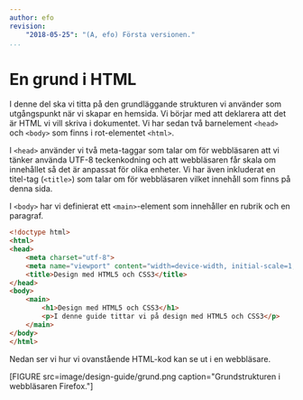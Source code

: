 ```yaml
---
author: efo
revision:
    "2018-05-25": "(A, efo) Första versionen."
...
```

En grund i HTML
=======================

I denne del ska vi titta på den grundläggande strukturen vi använder som utgångspunkt när vi skapar en hemsida. Vi börjar med att deklarera att det är HTML vi vill skriva i dokumentet. Vi har sedan två barnelement `<head>` och `<body>` som finns i rot-elementet `<html>`.

I `<head>` använder vi två meta-taggar som talar om för webbläsaren att vi tänker använda UTF-8 teckenkodning och att webbläsaren får skala om innehållet så det är anpassat för olika enheter. Vi har även inkluderat en titel-tag (`<title>`) som talar om för webbläsaren vilket innehåll som finns på denna sida.

I `<body>` har vi definierat ett `<main>`-element som innehåller en rubrik och en paragraf.

```html
<!doctype html>
<html>
<head>
    <meta charset="utf-8">
    <meta name="viewport" content="width=device-width, initial-scale=1, shrink-to-fit=no">
    <title>Design med HTML5 och CSS3</title>
</head>
<body>
    <main>
        <h1>Design med HTML5 och CSS3</h1>
        <p>I denne guide tittar vi på design med HTML5 och CSS3</p>
    </main>
</body>
</html>
```

Nedan ser vi hur vi ovanstående HTML-kod kan se ut i en webbläsare.

[FIGURE src=image/design-guide/grund.png caption="Grundstrukturen i webbläsaren Firefox."]
